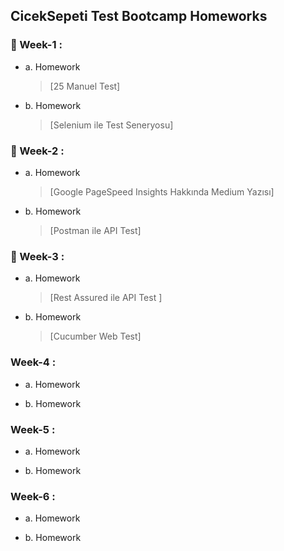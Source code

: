 ## CicekSepeti Test Bootcamp Homeworks
	 
###  🚀 Week-1 :
   - a. Homework
      > [25 Manuel Test]
   - b. Homework
      > [Selenium ile Test Seneryosu]
	 
	 
###  🚀 Week-2  :
   - a. Homework
      >  [Google PageSpeed Insights Hakkında Medium Yazısı]
   - b. Homework
      >  [Postman ile API Test]
	 
###  🚀 Week-3 :
   - a. Homework
      >  [Rest Assured ile API Test ]
   - b. Homework
      >  [Cucumber Web Test]
  

###   Week-4 :
   - a. Homework
   
   - b. Homework

	 
###   Week-5 :
   - a. Homework

   - b. Homework
   
###   Week-6 :
   - a. Homework

   - b. Homework
